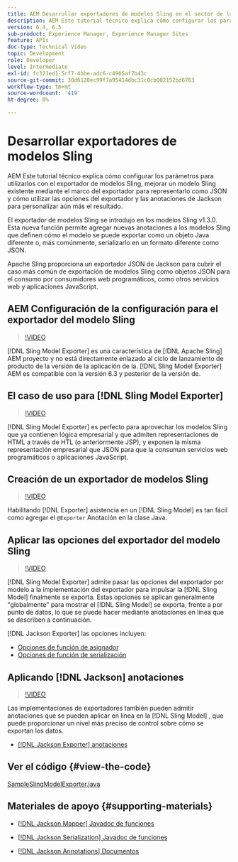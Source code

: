 ```yaml
---
title: AEM Desarrollar exportadores de modelos Sling en el sector de la
description: AEM Este tutorial técnico explica cómo configurar los parámetros para utilizarlos con el exportador de modelos Sling, mejorar un modelo Sling existente mediante el marco del exportador para representarlo como JSON y cómo utilizar las opciones del exportador y las anotaciones de Jackson para personalizar aún más el resultado.
version: 6.4, 6.5
sub-product: Experience Manager, Experience Manager Sites
feature: APIs
doc-type: Technical Video
topic: Development
role: Developer
level: Intermediate
exl-id: fc321ed1-5cf7-4bbe-adc6-c4905af7b43c
source-git-commit: 30d6120ec99f7a95414dbc31c0cb002152bd6763
workflow-type: tm+mt
source-wordcount: '419'
ht-degree: 0%

---
```


# Desarrollar exportadores de modelos Sling

AEM Este tutorial técnico explica cómo configurar los parámetros para utilizarlos con el exportador de modelos Sling, mejorar un modelo Sling existente mediante el marco del exportador para representarlo como JSON y cómo utilizar las opciones del exportador y las anotaciones de Jackson para personalizar aún más el resultado.

El exportador de modelos Sling se introdujo en los modelos Sling v1.3.0. Esta nueva función permite agregar nuevas anotaciones a los modelos Sling que definen cómo el modelo se puede exportar como un objeto Java diferente o, más comúnmente, serializarlo en un formato diferente como JSON.

Apache Sling proporciona un exportador JSON de Jackson para cubrir el caso más común de exportación de modelos Sling como objetos JSON para el consumo por consumidores web programáticos, como otros servicios web y aplicaciones JavaScript.

## AEM Configuración de la configuración para el exportador del modelo Sling

>[!VIDEO](https://video.tv.adobe.com/v/16862?quality=12&learn=on)

[!DNL Sling Model Exporter] es una característica de [!DNL Apache Sling] AEM proyecto y no está directamente enlazado al ciclo de lanzamiento de producto de la versión de la aplicación de la. [!DNL Sling Model Exporter] AEM es compatible con la versión 6.3 y posterior de la versión de.

## El caso de uso para [!DNL Sling Model Exporter]

>[!VIDEO](https://video.tv.adobe.com/v/16863?quality=12&learn=on)

[!DNL Sling Model Exporter] es perfecto para aprovechar los modelos Sling que ya contienen lógica empresarial y que admiten representaciones de HTML a través de HTL (o anteriormente JSP), y exponen la misma representación empresarial que JSON para que la consuman servicios web programáticos o aplicaciones JavaScript.

## Creación de un exportador de modelos Sling

>[!VIDEO](https://video.tv.adobe.com/v/16864?quality=12&learn=on)

Habilitando [!DNL Exporter] asistencia en un [!DNL Sling Model] es tan fácil como agregar el `@Exporter` Anotación en la clase Java.

## Aplicar las opciones del exportador del modelo Sling

>[!VIDEO](https://video.tv.adobe.com/v/16865?quality=12&learn=on)

[!DNL Sling Model Exporter] admite pasar las opciones del exportador por modelo a la implementación del exportador para impulsar la [!DNL Sling Model] finalmente se exporta. Estas opciones se aplican generalmente &quot;globalmente&quot; para mostrar el [!DNL Sling Model] se exporta, frente a por punto de datos, lo que se puede hacer mediante anotaciones en línea que se describen a continuación.

[!DNL Jackson Exporter] las opciones incluyen:

* [Opciones de función de asignador](https://static.javadoc.io/com.fasterxml.jackson.core/jackson-databind/2.8.5/com/fasterxml/jackson/databind/MapperFeature.html)
* [Opciones de función de serialización](https://static.javadoc.io/com.fasterxml.jackson.core/jackson-databind/2.8.5/com/fasterxml/jackson/databind/SerializationFeature.html)

## Aplicando [!DNL Jackson] anotaciones

>[!VIDEO](https://video.tv.adobe.com/v/16866?quality=12&learn=on)

Las implementaciones de exportadores también pueden admitir anotaciones que se pueden aplicar en línea en la [!DNL Sling Model] , que puede proporcionar un nivel más preciso de control sobre cómo se exportan los datos.

* [[!DNL Jackson Exporter] anotaciones](https://github.com/FasterXML/jackson-annotations/wiki/Jackson-Annotations)

## Ver el código {#view-the-code}

[SampleSlingModelExporter.java](https://github.com/Adobe-Consulting-Services/acs-aem-samples/blob/master/core/src/main/java/com/adobe/acs/samples/models/SampleSlingModelExporter.java)

## Materiales de apoyo {#supporting-materials}

* [[!DNL Jackson Mapper] Javadoc de funciones](https://static.javadoc.io/com.fasterxml.jackson.core/jackson-databind/2.8.5/com/fasterxml/jackson/databind/MapperFeature.html)
* [[!DNL Jackson Serialization] Javadoc de funciones](https://static.javadoc.io/com.fasterxml.jackson.core/jackson-databind/2.8.5/com/fasterxml/jackson/databind/SerializationFeature.html)

* [[!DNL Jackson Annotations] Documentos](https://github.com/FasterXML/jackson-annotations/wiki/Jackson-Annotations)
